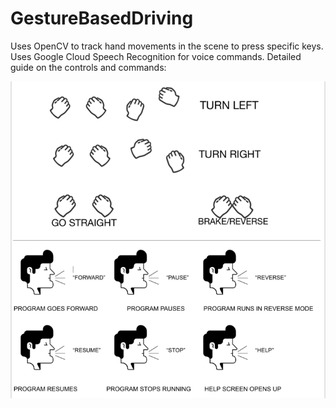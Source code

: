 # GestureBasedDriving

Uses OpenCV to track hand movements in the scene to press specific keys. Uses Google Cloud Speech Recognition for voice commands. Detailed guide on the controls and commands:

![alt text](https://github.com/Rohit-Shyla-Kumar/GestureBasedDriving/blob/master/ss3.png)
